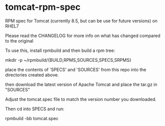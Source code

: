 # tomcat-rpm-spec
RPM spec for Tomcat (currently 8.5, but can be use for future versions) on RHEL7

Please read the CHANGELOG for more info on what has changed compared to the original

To use this, install rpmbuild and then build a rpm tree:

mkdir -p ~/rpmbuild/{BUILD,RPMS,SOURCES,SPECS,SRPMS}

place the contents of 'SPECS' and 'SOURCES' from this repo into the directories created above.

then download the latest version of Apache Tomcat and place the tar.gz in "SOURCES"

Adjust the tomcat.spec file to match the version number you downloaded.

Then cd into SPECS and run:

rpmbuild -bb tomcat.spec
